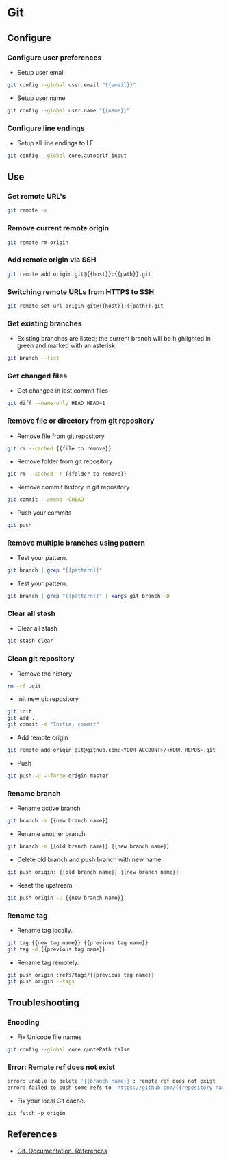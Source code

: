 # Git

## Configure

### Configure user preferences

- Setup user email

```bash
git config --global user.email "{{email}}"
```

- Setup user name

```bash
git config --global user.name "{{name}}"
```

### Configure line endings

- Setup all line endings to LF

```bash
git config --global core.autocrlf input
```

## Use

### Get remote URL's

```bash
git remote -v
```

### Remove current remote origin

```bash
git remote rm origin
```

### Add remote origin via SSH

```bash
git remote add origin git@{{host}}:{{path}}.git
```

### Switching remote URLs from HTTPS to SSH

```bash
git remote set-url origin git@{{host}}:{{path}}.git
```

### Get existing branches

- Existing branches are listed; the current branch will be highlighted in green and marked with an asterisk.

```bash
git branch --list
```

### Get changed files

- Get changed in last commit files

```bash
git diff --name-only HEAD HEAD~1
```

### Remove file or directory from git repository

- Remove file from git repository

```bash
git rm --cached {{file to remove}}
```

- Remove folder from git repository

```bash
git rm --cached -r {{folder to remove}}
```

- Remove commit history in git repository

```bash
git commit --amend -CHEAD
```

- Push your commits

```bash
git push
```

### Remove multiple branches using pattern

- Test your pattern.

```bash
git branch | grep "{{pattern}}"
```

- Test your pattern.

```bash
git branch | grep "{{pattern}}" | xargs git branch -D
```

### Clear all stash

- Clear all stash

```bash
git stash clear
```

### Clean git repository

- Remove the history

```bash
rm -rf .git
```

- Init new git repository

```bash
git init
git add .
git commit -m "Initial commit"
```

- Add remote origin

```bash
git remote add origin git@github.com:<YOUR ACCOUNT>/<YOUR REPOS>.git
```

- Push

```bash
git push -u --force origin master
```

### Rename branch

- Rename active branch

```bash
git branch -m {{new branch name}}
```

- Rename another branch

```bash
git branch -m {{old branch name}} {{new branch name}}
```

- Delete old branch and push branch with new name

```bash
git push origin: {{old branch name}} {{new branch name}}
```

- Reset the upstream

```bash
git push origin -u {{new branch name}}
```

### Rename tag

- Rename tag locally.

```bash
git tag {{new tag name}} {{previous tag name}}
git tag -d {{previous tag name}}
```

- Rename tag remotely.

```bash
git push origin :refs/tags/{{previous tag name}}
git push origin --tags
```

## Troubleshooting

### Encoding

- Fix Unicode file names

```bash
git config --global core.quotePath false
```

### Error: Remote ref does not exist

```bash
error: unable to delete '{{branch name}}': remote ref does not exist
error: failed to push some refs to 'https://github.com/{{repository name}}.git'
```

- Fix your local Git cache.

```
git fetch -p origin
```

## References

* [Git. Documentation. References](https://git-scm.com/docs)

